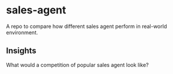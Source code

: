 # sales-agent

A repo to compare how different sales agent perform in real-world environment. 

## Insights

What would a competition of popular sales agent look like?

